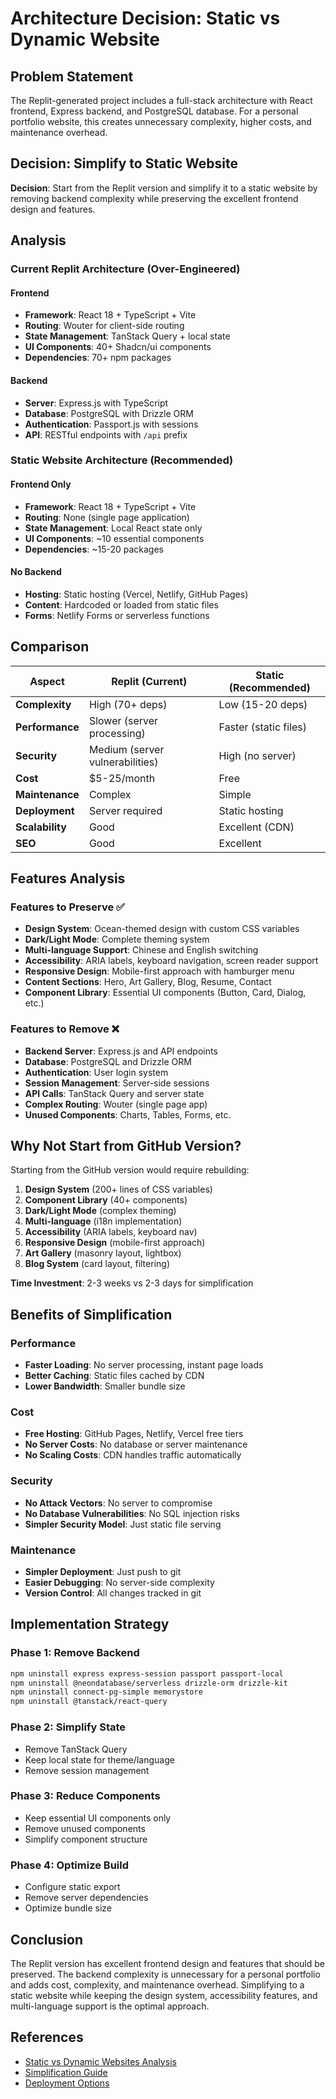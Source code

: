 # Architecture Decision: Static vs Dynamic Website

## Problem Statement

The Replit-generated project includes a full-stack architecture with React frontend, Express backend, and PostgreSQL database. For a personal portfolio website, this creates unnecessary complexity, higher costs, and maintenance overhead.

## Decision: Simplify to Static Website

**Decision**: Start from the Replit version and simplify it to a static website by removing backend complexity while preserving the excellent frontend design and features.

## Analysis

### Current Replit Architecture (Over-Engineered)

#### Frontend

- **Framework**: React 18 + TypeScript + Vite
- **Routing**: Wouter for client-side routing
- **State Management**: TanStack Query + local state
- **UI Components**: 40+ Shadcn/ui components
- **Dependencies**: 70+ npm packages

#### Backend

- **Server**: Express.js with TypeScript
- **Database**: PostgreSQL with Drizzle ORM
- **Authentication**: Passport.js with sessions
- **API**: RESTful endpoints with `/api` prefix

### Static Website Architecture (Recommended)

#### Frontend Only

- **Framework**: React 18 + TypeScript + Vite
- **Routing**: None (single page application)
- **State Management**: Local React state only
- **UI Components**: ~10 essential components
- **Dependencies**: ~15-20 packages

#### No Backend

- **Hosting**: Static hosting (Vercel, Netlify, GitHub Pages)
- **Content**: Hardcoded or loaded from static files
- **Forms**: Netlify Forms or serverless functions

## Comparison

| Aspect          | Replit (Current)                | Static (Recommended)  |
| --------------- | ------------------------------- | --------------------- |
| **Complexity**  | High (70+ deps)                 | Low (15-20 deps)      |
| **Performance** | Slower (server processing)      | Faster (static files) |
| **Security**    | Medium (server vulnerabilities) | High (no server)      |
| **Cost**        | $5-25/month                     | Free                  |
| **Maintenance** | Complex                         | Simple                |
| **Deployment**  | Server required                 | Static hosting        |
| **Scalability** | Good                            | Excellent (CDN)       |
| **SEO**         | Good                            | Excellent             |

## Features Analysis

### Features to Preserve ✅

- **Design System**: Ocean-themed design with custom CSS variables
- **Dark/Light Mode**: Complete theming system
- **Multi-language Support**: Chinese and English switching
- **Accessibility**: ARIA labels, keyboard navigation, screen reader support
- **Responsive Design**: Mobile-first approach with hamburger menu
- **Content Sections**: Hero, Art Gallery, Blog, Resume, Contact
- **Component Library**: Essential UI components (Button, Card, Dialog, etc.)

### Features to Remove ❌

- **Backend Server**: Express.js and API endpoints
- **Database**: PostgreSQL and Drizzle ORM
- **Authentication**: User login system
- **Session Management**: Server-side sessions
- **API Calls**: TanStack Query and server state
- **Complex Routing**: Wouter (single page app)
- **Unused Components**: Charts, Tables, Forms, etc.

## Why Not Start from GitHub Version?

Starting from the GitHub version would require rebuilding:

1. **Design System** (200+ lines of CSS variables)
2. **Component Library** (40+ components)
3. **Dark/Light Mode** (complex theming)
4. **Multi-language** (i18n implementation)
5. **Accessibility** (ARIA labels, keyboard nav)
6. **Responsive Design** (mobile-first approach)
7. **Art Gallery** (masonry layout, lightbox)
8. **Blog System** (card layout, filtering)

**Time Investment**: 2-3 weeks vs 2-3 days for simplification

## Benefits of Simplification

### Performance

- **Faster Loading**: No server processing, instant page loads
- **Better Caching**: Static files cached by CDN
- **Lower Bandwidth**: Smaller bundle size

### Cost

- **Free Hosting**: GitHub Pages, Netlify, Vercel free tiers
- **No Server Costs**: No database or server maintenance
- **No Scaling Costs**: CDN handles traffic automatically

### Security

- **No Attack Vectors**: No server to compromise
- **No Database Vulnerabilities**: No SQL injection risks
- **Simpler Security Model**: Just static file serving

### Maintenance

- **Simpler Deployment**: Just push to git
- **Easier Debugging**: No server-side complexity
- **Version Control**: All changes tracked in git

## Implementation Strategy

### Phase 1: Remove Backend

```bash
npm uninstall express express-session passport passport-local
npm uninstall @neondatabase/serverless drizzle-orm drizzle-kit
npm uninstall connect-pg-simple memorystore
npm uninstall @tanstack/react-query
```

### Phase 2: Simplify State

- Remove TanStack Query
- Keep local state for theme/language
- Remove session management

### Phase 3: Reduce Components

- Keep essential UI components only
- Remove unused components
- Simplify component structure

### Phase 4: Optimize Build

- Configure static export
- Remove server dependencies
- Optimize bundle size

## Conclusion

The Replit version has excellent frontend design and features that should be preserved. The backend complexity is unnecessary for a personal portfolio and adds cost, complexity, and maintenance overhead. Simplifying to a static website while keeping the design system, accessibility features, and multi-language support is the optimal approach.

## References

- [Static vs Dynamic Websites Analysis](./static-vs-dynamic-analysis.md)
- [Simplification Guide](./simplification-guide.md)
- [Deployment Options](./deployment.md)

